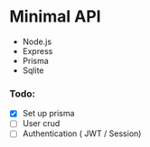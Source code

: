 # Minimal API

- Node.js
- Express
- Prisma
- Sqlite

### Todo:

- [x] Set up prisma
- [ ] User crud
- [ ] Authentication ( JWT / Session)
